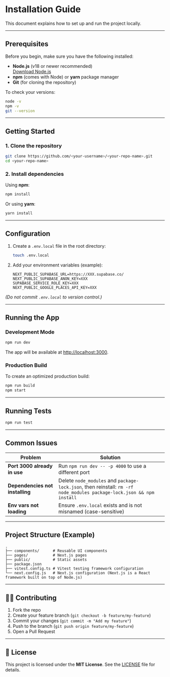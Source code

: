 # Installation Guide

This document explains how to set up and run the project locally.

---

## Prerequisites

Before you begin, make sure you have the following installed:

- **Node.js** (v18 or newer recommended)  
  [Download Node.js](https://nodejs.org/)
- **npm** (comes with Node) or **yarn** package manager
- **Git** (for cloning the repository)

To check your versions:
```bash
node -v
npm -v
git --version
```

---

## Getting Started

### 1. Clone the repository

```bash
git clone https://github.com/<your-username>/<your-repo-name>.git
cd <your-repo-name>
```

### 2. Install dependencies

Using **npm**:
```bash
npm install
```

Or using **yarn**:
```bash
yarn install
```

---

## Configuration

1. Create a `.env.local` file in the root directory:
   ```bash
   touch .env.local
   ```
2. Add your environment variables (example):
   ```env
   NEXT_PUBLIC_SUPABASE_URL=https://XXX.supabase.co/
   NEXT_PUBLIC_SUPABASE_ANON_KEY=XXX
   SUPABASE_SERVICE_ROLE_KEY=XXX
   NEXT_PUBLIC_GOOGLE_PLACES_API_KEY=XXX
   ```

*(Do not commit `.env.local` to version control.)*

---

## Running the App

### Development Mode
```bash
npm run dev
```
The app will be available at [http://localhost:3000](http://localhost:3000).

### Production Build
To create an optimized production build:
```bash
npm run build
npm start
```

---

## Running Tests
```bash
npm run test
```

---

## Common Issues

| Problem | Solution |
|----------|-----------|
| **Port 3000 already in use** | Run `npm run dev -- -p 4000` to use a different port |
| **Dependencies not installing** | Delete `node_modules` and `package-lock.json`, then reinstall: `rm -rf node_modules package-lock.json && npm install` |
| **Env vars not loading** | Ensure `.env.local` exists and is not misnamed (case-sensitive) |

---

## Project Structure (Example)

```
.
├── components/      # Reusable UI components
├── pages/           # Next.js pages
├── public/          # Static assets
├── package.json
├── vitest.config.ts # Vitest testing framework configuration
└── next.config.js   # Next.js configuration (Next.js is a React framework built on top of Node.js)
```

---

## 🧑‍💻 Contributing

1. Fork the repo
2. Create your feature branch (`git checkout -b feature/my-feature`)
3. Commit your changes (`git commit -m "Add my feature"`)
4. Push to the branch (`git push origin feature/my-feature`)
5. Open a Pull Request

---

## 📝 License

This project is licensed under the **MIT License**. See the [LICENSE](./LICENSE) file for details.
